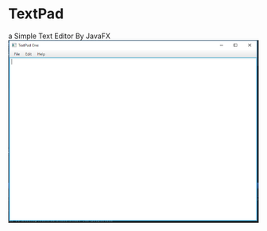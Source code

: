 # TextPad
a Simple Text Editor By JavaFX  
![TextPad One](https://github.com/motyim/TextPad/blob/master/screen/screenShot.PNG?raw=true)
